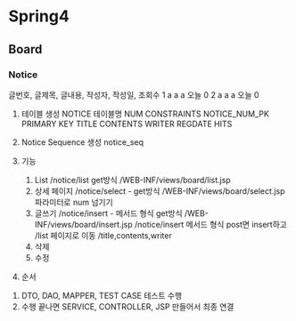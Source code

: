 # Spring4

## Board

### Notice

 글번호, 글제목, 글내용, 작성자, 작성일, 조회수
	 1	  a     a     a     오늘   0
	 2	  a     a     a     오늘   0

1. 테이블 생성
   NOTICE 테이블명
   NUM  CONSTRAINTS NOTICE_NUM_PK PRIMARY KEY
   TITLE
   CONTENTS
   WRITER
   REGDATE
   HITS
   
2. Notice Sequence 생성
notice_seq

3. 기능
	1) List
		/notice/list  get방식
		/WEB-INF/views/board/list.jsp
	2) 상세 페이지
		/notice/select  - get방식
		/WEB-INF/views/board/select.jsp 
		파라미터로 num 넘기기
	3) 글쓰기
		/notice/insert - 메서드 형식 get방식
		/WEB-INF/views/board/insert.jsp
		/notice/insert 메서드 형식 post면 insert하고
		/list 페이지로 이동
		/title,contents,writer
	4) 삭제
	5) 수정
4. 순서
1) DTO, DAO, MAPPER, TEST CASE 테스트 수행
2) 수행 끝나면 SERVICE, CONTROLLER, JSP 만들어서 최종 연결